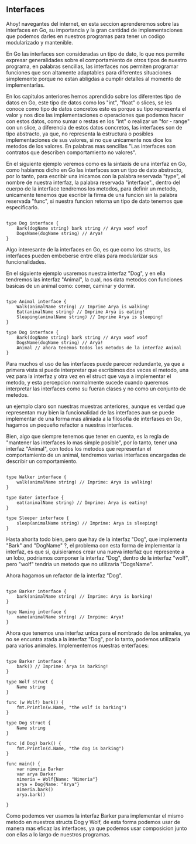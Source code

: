 ## Interfaces

Ahoy! navegantes del internet, en esta seccion aprenderemos sobre las interfaces en Go, su importancia y la gran cantidad de implementaciones que podemos darles en nuestros programas para tener un codigo modularizado y mantenible.

En Go las interfaces son consideradas un tipo de dato, lo que nos permite expresar generalidades sobre el comportamiento de otros tipos de nuestro programa, en palabras sencillas, las interfaces nos permiten programar funciones que son altamente adaptables para diferentes situaciones simplemente porque no estan abligdas a cumplir detalles al momento de implementarlas. 

En los capitulos anteriores hemos aprendido sobre los diferentes tipo de datos en Go, este tipo de datos como los "int", "float" o slices, se les conoce como tipo de datos concretos esto es porque su tipo representa el valor y nos dice las implementaciones o operaciones que podemos hacer con estos datos, como sumar o restas en los "int" o realizar un "for - range" con un slice, a diferencia de estos datos concretos, las interfaces son de tipo abstracto, ya que, no representa la estructura o posibles implementaciones de sus valores, si no que unicamente nos dice los metodos de los valores. En palabras mas sencillas "Las interfaces son contratos que describen comportamiento no valores".

En el siguiente ejemplo veremos como es la sintaxis de una interfaz en Go, como habiamos dicho en Go las interfaces son un tipo de dato abstracto, por lo tanto, para escribir una inicamos con la palabra reservada "type", el nombre de nuestra interfaz, la palabra reservada "interface"., dentro del cuerpo de la interface tendremos los metodos, para definir un metodo, unicamente tenemos que escribir la firma de una funcion sin la palabra reservada "func", si nuestra funcion retorna un tipo de dato tenemos que especificarlo.

```golang

type Dog interface {
    Bark(dogName string) bark string // Arya woof woof 
    DogsName(dogName string) // Arya!
}
```


Algo interesante de la interfaces en Go, es que como los structs, las interfaces pueden embeberse entre ellas para modularizar sus funcionalidades.

En el siguiente ejemplo usaremos nuestra interfaz "Dog", y en ella tendremos las interfaz "Animal", la cual, nos data metodos con funciones basicas de un animal como: comer, caminar y dormir.

```golang

type Animal interface {
    Walk(animalName string) // Imprime Arya is walking!
    Eat(animalName string) // Imprime Arya is eating!
    Sleaping(animalName string) // Imprime Arya is sleeping!
}

type Dog interface {
    Bark(dogName string) bark string // Arya woof woof 
    DogsName(dogName string) // Arya!
    Animal // ahora tenemos todos los metodos de la interfaz Animal
}
```

Para muchos el uso de las interfaces puede parecer redundante, ya que a primera vista si puede interpretar que escribimos dos veces el metodo, una vez para la interfaz y otra vez en el struct que vaya a implementar el metodo, y esta percepcion normalmente sucede cuando queremos interpretar las interfaces como su fueran clases y no como  un conjunto de metedos.

un ejemplo claro son nuestras muestras anteriores, aunque es verdad que representan muy bien la funcionalidad de las interfaces aun se puede implementar de una forma mas aliniada a la filosofia de interfases en Go, hagamos un pequeño refactor a nuestras interfaces.

Bien, algo que siempre tenemos que tener en cuenta, es la regla de "mantener las interfaces lo mas simple posible", por lo tanto, tener una interfaz "Animal", con todos los metodos que representan el comportamiento de un animal, tendremos varias interfaces encargadas de describir un comportamiento.

```golang

type Walker interface {
    walk(animalName string) // Imprime: Arya is walking!
}

type Eater interface {
    eat(animalName string) // Imprime: Arya is eating!
}

type Sleeper interface {
    sleep(animalName string) // Imprime: Arya is sleeping!
}

```

Hasta ahorita todo bien, pero que hay de la interfaz "Dog", que implementa "Bark" and "DogName" ?, el problema con esta forma de implementar la interfaz, es que si, quisieramos crear una nueva interfaz que represente a un lobo, podriamos componer la interfaz "Dog", dentro de la interfaz "wolf", pero "wolf" tendria un metodo que no utilizaria "DogsName".

Ahora hagamos un refactor de la interfaz "Dog".

```Golang

type Barker interface {
    bark(animalName string) // Imprime: Arya is barking!
}

type Naming interface {
    name(animalName string) // Imrpime: Arya!
}
```
Ahora que tenemos una interfaz unica para el nombrado de los animales, ya no se encuntra atada a la interfaz "Dog", por lo tanto, podemos utilizarla para varios animales. Implementemos nuestras enterfaces:

```golang

type Barker interface {
	bark() // Imprime: Arya is barking!
}

type Wolf struct {
	Name string
}

func (w Wolf) bark() {
	fmt.Println(w.Name, "the wolf is barking")
}

type Dog struct {
	Name string
}

func (d Dog) bark() {
	fmt.Println(d.Name, "the dog is barking")
}

func main() {
	var nimeria Barker
	var arya Barker
	nimeria = Wolf{Name: "Nimeria"}
	arya = Dog{Name: "Arya"}
	nimeria.bark()
	arya.bark()

}

```

Como podemos ver usamos la interfaz Barker para implementar el mismo metodo en nuestros structs Dog y Wolf, de esta forma podemos usar de manera mas eficaz las interfaces, ya que podemos usar composicion junto con ellas a lo largo de nuestros programas.